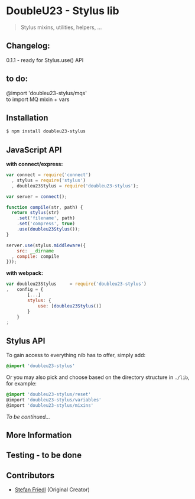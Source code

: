# DoubleU23 - Stylus lib  
> Stylus mixins, utilities, helpers, ...

## Changelog:
0.1.1 - ready for Stylus.use() API

## to do:  
@import 'doubleu23-stylus/mqs'  
to import MQ mixin + vars

## Installation

```bash
$ npm install doubleu23-stylus
```

## JavaScript API

__with connect/express:__
```javascript
var connect = require('connect')
  , stylus = require('stylus')
  , doubleu23Stylus = require('doubleu23-stylus');

var server = connect();

function compile(str, path) {
  return stylus(str)
	.set('filename', path)
	.set('compress', true)
	.use(doubleu23Stylus());
}

server.use(stylus.middleware({
	src: __dirname
  , compile: compile
}));
```

__with webpack:__
```javascript
var doubleu23Stylus 	= require('doubleu23-stylus')
,	config = {
		[...]
		stylus: {
			use: [doubleu23Stylus()]
		}
	}
;
```

## Stylus API

  To gain access to everything nib has to offer, simply add:

  ```css
  @import 'doubleu23-stylus'
  ```

  Or you may also pick and choose based on the directory structure in `./lib`, for example:

  ```css
  @import 'doubleu23-stylus/reset'
  @import 'doubleu23-stylus/variables'
  @import 'doubleu23-stylus/mixins'
  ```

_To be continued..._

## More Information

## Testing - to be done

## Contributors
  - [Stefan Friedl](https://github.com/DoubleU23) (Original Creator)
